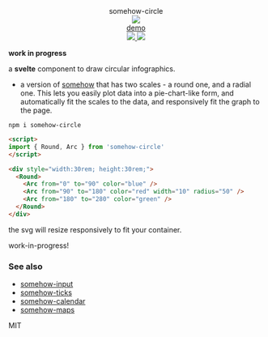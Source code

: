 <div align="center">
  <div>somehow-circle</div>
  <img src="https://cloud.githubusercontent.com/assets/399657/23590290/ede73772-01aa-11e7-8915-181ef21027bc.png" />
  <div><a href="https://spencermounta.in/somehow-circle/">demo</a></div>
  <a href="https://npmjs.org/package/somehow-circle">
    <img src="https://img.shields.io/npm/v/somehow-ticks.svg?style=flat-square" />
  </a>
  <a href="https://unpkg.com/somehow-circle">
    <img src="https://badge-size.herokuapp.com/spencermountain/somehow-ticks/master/builds/somehow-circle.min.js" />
  </a>
</div>

**work in progress**

a **svelte** component to draw circular infographics.

- a version of [somehow](https://github.com/spencermountain/somehow) that has two scales - a round one, and a radial one.
This lets you easily plot data into a pie-chart-like form, and automatically fit the scales to the data, and responsively fit the graph to the page.

`npm i somehow-circle`

```html
<script>
import { Round, Arc } from 'somehow-circle'
</script>

<div style="width:30rem; height:30rem;">
  <Round>
    <Arc from="0" to="90" color="blue" />
    <Arc from="90" to="180" color="red" width="10" radius="50" />
    <Arc from="180" to="280" color="green" />
  </Round>
</div>
```

the svg will resize responsively to fit your container.

work-in-progress!

### See also
* [somehow-input](https://github.com/spencermountain/somehow-input)
* [somehow-ticks](https://github.com/spencermountain/somehow-ticks)
* [somehow-calendar](https://github.com/spencermountain/somehow-calendar)
* [somehow-maps](https://github.com/spencermountain/somehow-maps)
  
MIT